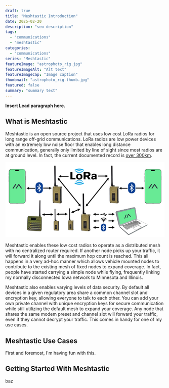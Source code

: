 ```yaml
---
draft: true
title: "Meshtastic Introduction"
date: 2025-02-20
description: "seo description"
tags:
  - "communications"
  - "meshtastic"
categories:
  - "communications"
series: "Meshtastic"
featureImage: "astrophoto_rig.jpg"
featureImageAlt: "Alt text"
featureImageCap: "Image caption"
thumbnail: "astrophoto_rig-thumb.jpg"
featured: false
summary: "summary text"
---
```


**Insert Lead paragraph here.**

## What is Meshtastic

Meshtastic is an open source project that uses low cost LoRa radios for long range off-grid communications.
LoRa radios are low power devices with an extremely low noise floor that enables long distance communication, generally only limited by line of sight since most radios are at ground level.
In fact, the current documented record is [over 300km](https://meshtastic.org/docs/overview/range-tests/#current-ground-record-331km).

![Meshtastic Topology](lora-topology-2.webp)

Meshtastic enables these low cost radios to operate as a distributed mesh with no centralized router required.
If another node picks up your traffic, it will forward it along until the maximum hop count is reached.
This all happens in a very ad-hoc manner which allows vehicle mounted nodes to contribute to the existing mesh of fixed nodes to expand coverage.
In fact, people have started carrying a simple node while flying, frequently linking my normally disconnected Iowa network to Minnesota and Illinois.

Meshtastic also enables varying levels of data security.
By default all devices in a given regulatory area share a common channel slot and encryption key, allowing everyone to talk to each other.
You can add your own private channel with unique encryption keys for secure communication while still utilizing the default mesh to expand your coverage.
Any node that shares the same modem preset and channel slot will forward your traffic, even if they cannot decrypt your traffic.
This comes in handy for one of my use cases.

## Meshtastic Use Cases

First and foremost, I'm having fun with this.

## Getting Started With Meshtastic

baz
